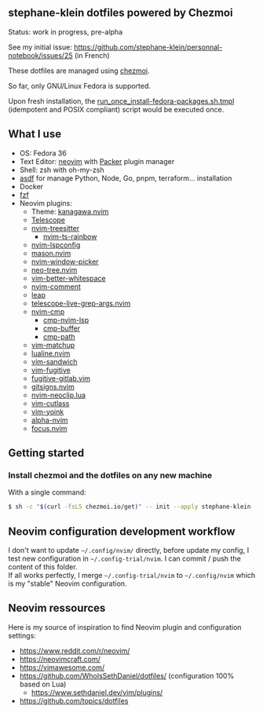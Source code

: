 ## stephane-klein dotfiles powered by Chezmoi

Status: work in progress, pre-alpha

See my initial issue: https://github.com/stephane-klein/personnal-notebook/issues/25 (in French)

These dotfiles are managed using [chezmoi](https://www.chezmoi.io/).

So far, only GNU/Linux Fedora is supported.

Upon fresh installation, the [run_once_install-fedora-packages.sh.tmpl](./run_once_install-fedora-packages.sh.tmpl) (idempotent and POSIX compliant) script would be executed once.

## What I use  

- OS: Fedora 36
- Text Editor: [neovim](https://github.com/neovim/neovim) with [Packer](https://github.com/wbthomason/packer.nvim) plugin manager
- Shell: zsh with oh-my-zsh
- [asdf](https://github.com/asdf-vm/asdf) for manage Python, Node, Go, pnpm, terraform… installation
- Docker
- [fzf](https://github.com/junegunn/fzf)
- Neovim plugins:
  - Theme: [kanagawa.nvim](https://github.com/rebelot/kanagawa.nvim)
  - [Telescope](https://github.com/nvim-telescope/telescope.nvim)
  - [nvim-treesitter](https://github.com/nvim-treesitter/nvim-treesitter)
    - [nvim-ts-rainbow](https://github.com/p00f/nvim-ts-rainbow/)
  - [nvim-lspconfig](https://github.com/neovim/nvim-lspconfig)
  - [mason.nvim](https://github.com/williamboman/mason.nvim)
  - [nvim-window-picker](https://github.com/s1n7ax/nvim-window-picker)
  - [neo-tree.nvim](https://github.com/nvim-neo-tree/neo-tree.nvim)
  - [vim-better-whitespace](https://github.com/ntpeters/vim-better-whitespace)
  - [nvim-comment](https://github.com/terrortylor/nvim-comment)
  - [leap](https://github.com/ggandor/leap.nvim)
  - [telescope-live-grep-args.nvim](https://github.com/nvim-telescope/telescope-live-grep-args.nvim)
  - [nvim-cmp](https://github.com/hrsh7th/nvim-cmp)
    - [cmp-nvim-lsp](https://github.com/hrsh7th/cmp-nvim-lsp)
    - [cmp-buffer](https://github.com/hrsh7th/cmp-buffer)
    - [cmp-path](https://github.com/hrsh7th/cmp-path)
  - [vim-matchup](https://github.com/andymass/vim-matchup)
  - [lualine.nvim](https://github.com/nvim-lualine/lualine.nvim)
  - [vim-sandwich](https://github.com/nvim-lualine/machakann/vim-sandwich)
  - [vim-fugitive](https://github.com/tpope/vim-fugitive)
  - [fugitive-gitlab.vim](https://github.com/shumphrey/fugitive-gitlab.vim)
  - [gitsigns.nvim](https://github.com/lewis6991/gitsigns.nvim)
  - [nvim-neoclip.lua](https://github.com/AckslD/nvim-neoclip.lua)
  - [vim-cutlass](https://github.com/svermeulen/vim-cutlass)
  - [vim-yoink](https://github.com/svermeulen/vim-yoink)
  - [alpha-nvim](https://github.com/goolord/alpha-nvim/)
  - [focus.nvim](https://github.com/beauwilliams/focus.nvim)


## Getting started

### Install chezmoi and the dotfiles on any new machine

With a single command:

```sh
$ sh -c "$(curl -fsLS chezmoi.io/get)" -- init --apply stephane-klein
```

## Neovim configuration development workflow

I don't want to update `~/.config/nvim/` directly, before update my config, I test new configuration in
`~/.config-trial/nvim`. I can commit / push the content of this folder.  
If all works perfectly, I merge `~/.config-trial/nvim` to `~/.config/nvim` which is my "stable" Neovim configuration.

## Neovim ressources

Here is my source of inspiration to find Neovim plugin and configuration settings:

- https://www.reddit.com/r/neovim/
- https://neovimcraft.com/
- https://vimawesome.com/
- https://github.com/WhoIsSethDaniel/dotfiles/ (configuration 100% based on Lua)
  - https://www.sethdaniel.dev/vim/plugins/
- https://github.com/topics/dotfiles

